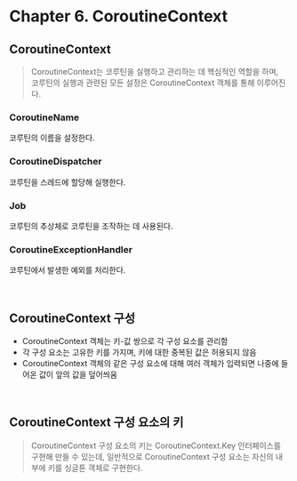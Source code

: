 # Chapter 6. CoroutineContext

## CoroutineContext

> CoroutineContext는 코루틴을 실행하고 관리하는 데 핵심적인 역할을 하며,  
> 코루틴의 실행과 관련된 모든 설정은 CoroutineContext 객체를 통해 이루어진다.

### CoroutineName

코루틴의 이름을 설정한다.

### CoroutineDispatcher

코루틴을 스레드에 할당해 실행한다.

### Job

코루틴의 추상체로 코루틴을 조작하는 데 사용된다.

### CoroutineExceptionHandler

코루틴에서 발생한 예외를 처리한다.

<br>

## CoroutineContext 구성

- CoroutineContext 객체는 키-값 쌍으로 각 구성 요소를 관리함
- 각 구성 요소는 고유한 키를 가지며, 키에 대한 중복된 값은 허용되지 않음
- CoroutineContext 객체의 같은 구성 요소에 대해 여러 객체가 입력되면 나중에 들어온 값이 앞의 값을 덮어씌움

<br>

## CoroutineContext 구성 요소의 키

> CoroutineContext 구성 요소의 키는 CoroutineContext.Key 인터페이스를 구현해 만들 수 있는데,
> 일반적으로 CoroutineContext 구성 요소는 자신의 내부에 키를 싱글톤 객체로 구현한다.
